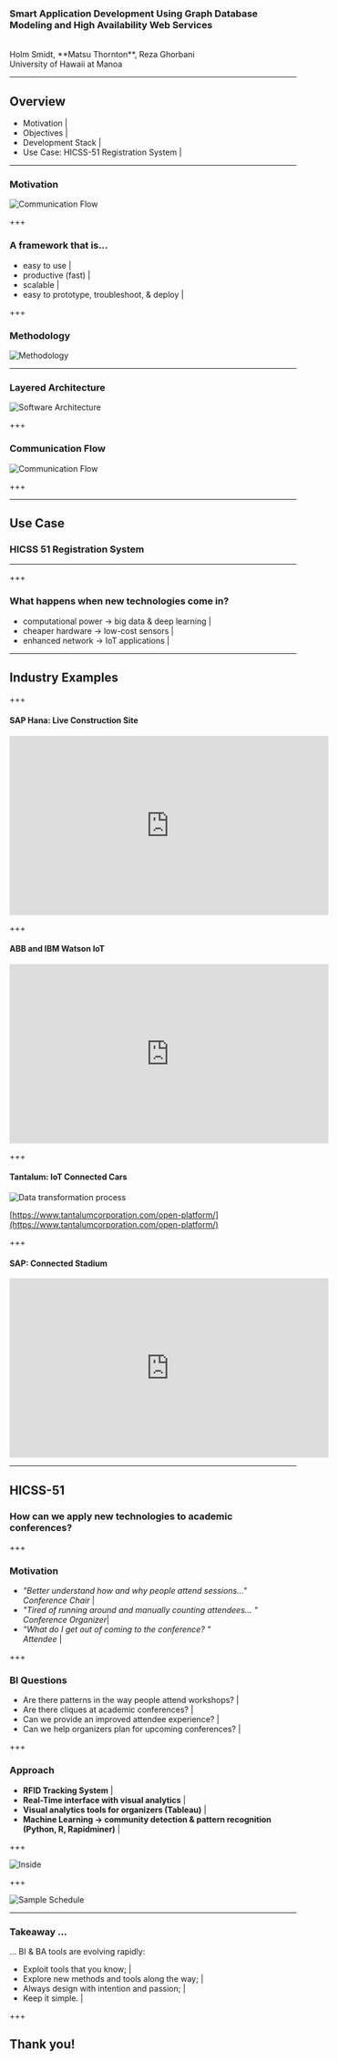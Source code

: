 ### Smart Application Development Using Graph Database Modeling and High Availability Web Services

<br>
Holm Smidt, **Matsu Thornton**, Reza Ghorbani <br>
University of Hawaii at Manoa


---

## Overview

- Motivation |
- Objectives |
- Development Stack |
- Use Case: HICSS-51 Registration System |


---

### Motivation

![Communication Flow](assets/comm_network.png)



+++

### A framework that is...

- easy to use |
- productive (fast) |
- scalable |
- easy to prototype, troubleshoot, & deploy |


+++

### Methodology

![Methodology](assets/how.png)



---

### Layered Architecture

![Software Architecture](assets/stack_color_crop.png)

+++

### Communication Flow

![Communication Flow](assets/flow.png)

+++


---

## Use Case
### HICSS 51 Registration System


---



+++

### What happens when new technologies come in?

- computational power &rarr; big data & deep learning |
- cheaper hardware &rarr; low-cost sensors  |
- enhanced network &rarr; IoT applications |
---

## Industry Examples

+++

#### SAP Hana: Live Construction Site

<iframe width="560" height="315" src="https://www.youtube.com/embed/xNE5Goby2dc" frameborder="0" gesture="media" allow="encrypted-media" allowfullscreen></iframe>

+++

#### ABB and IBM Watson IoT

<iframe width="560" height="315" src="https://www.youtube.com/embed/-4CazFUHgDs" frameborder="0" gesture="media" allow="encrypted-media" allowfullscreen></iframe>

+++

#### Tantalum: IoT Connected Cars

![Data transformation process](assets/Tantalum.png)

[https://www.tantalumcorporation.com/open-platform/](https://www.tantalumcorporation.com/open-platform/)

+++

#### SAP: Connected Stadium

<iframe width="560" height="315" src="https://www.youtube.com/embed/Lx0q5XjR18Q" frameborder="0" gesture="media" allow="encrypted-media" allowfullscreen></iframe>

---

## HICSS-51

### How can we apply new technologies to academic conferences?

+++

### Motivation

- _"Better understand how and why people attend sessions..." <br> Conference Chair_ |
- _"Tired of running around and manually counting attendees... " <br> Conference Organizer_|
- _"What do I get out of coming to the conference? " <br> Attendee_ |

+++

### BI Questions

- Are there patterns in the way people attend workshops? |
- Are there cliques at academic conferences?  |
- Can we provide an improved attendee experience? |
- Can we help organizers plan for upcoming conferences? |

+++

### Approach

- **RFID Tracking System**  |
- **Real-Time interface with visual analytics** |
- **Visual analytics tools for organizers (Tableau)** |
- **Machine Learning &rarr; community detection & pattern recognition (Python, R, Rapidminer)** |

+++

![Inside](assets/hicss2.png)

+++

![Sample Schedule](assets/sample_graph.png)

---
### Takeaway  ...

... BI & BA tools are evolving rapidly:

- Exploit tools that you know; |
- Explore new methods and tools along the way; |
- Always design with intention and passion; |
- Keep it simple. |

+++

## Thank you!
